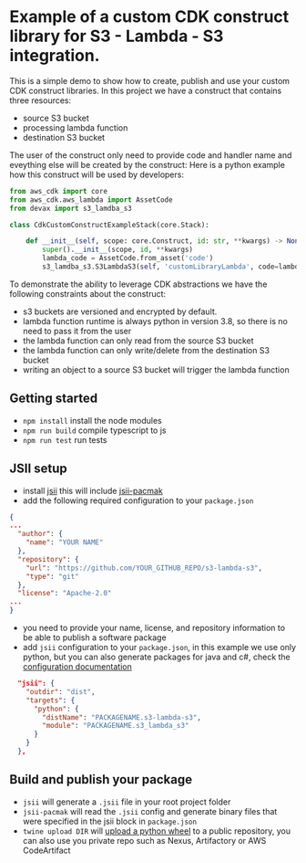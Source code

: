 # Example of a custom CDK construct library for S3 - Lambda - S3 integration. 

This is a simple demo to show how to create, publish and use your custom CDK construct libraries.
In this project we have a construct that contains three resources:
* source S3 bucket
* processing lambda function
* destination S3 bucket

The user of the construct only need to provide code and handler name and eveything else will be created by the construct:
Here is a python example how this construct will be used by developers:

```python
from aws_cdk import core
from aws_cdk.aws_lambda import AssetCode
from devax import s3_lamdba_s3

class CdkCustomConstructExampleStack(core.Stack):

    def __init__(self, scope: core.Construct, id: str, **kwargs) -> None:
        super().__init__(scope, id, **kwargs)
        lambda_code = AssetCode.from_asset('code')
        s3_lamdba_s3.S3LambdaS3(self, 'customLibraryLambda', code=lambda_code, handler='app.handler')
```

To demonstrate the ability to leverage CDK abstractions we have the following constraints about the construct:
* s3 buckets are versioned and encrypted by default. 
* lambda function runtime is always python in version 3.8, so there is no need to pass it from the user
* the lambda function can only read from the source S3 bucket
* the lambda function can only write/delete from the destination S3 bucket
* writing an object to a source S3 bucket will trigger the lambda function

## Getting started

 * `npm install`    install the node modules
 * `npm run build`  compile typescript to js
 * `npm run test`   run tests 
 
## JSII setup

* install [jsii](https://github.com/aws/jsii) this will include [jsii-pacmak](https://github.com/aws/jsii/tree/master/packages/jsii-pacmak)
* add the following required configuration to your `package.json`
```json
{
...
  "author": {
    "name": "YOUR NAME"
  },
  "repository": {
    "url": "https://github.com/YOUR_GITHUB_REPO/s3-lambda-s3",
    "type": "git"
  },
  "license": "Apache-2.0"
...
}
```
* you need to provide your name, license, and repository information to be able to publish a software package
* add `jsii` configuration to your `package.json`, in this example we use only python, but you can also generate packages for java and c#, check the [configuration documentation](https://github.com/aws/jsii/blob/master/docs/configuration.md) 
```json
  "jsii": {
    "outdir": "dist",
    "targets": {
      "python": {
        "distName": "PACKAGENAME.s3-lambda-s3",
        "module": "PACKAGENAME.s3_lambda_s3"
      }
    }
  },
```

## Build and publish your package

* `jsii` will generate a `.jsii` file in your root project folder
* `jsii-pacmak` will read the `.jsii` config and generate binary files that were specified in the jsii block in `package.json`
* `twine upload DIR` will [upload a python wheel](https://twine.readthedocs.io/en/latest/) to a public repository, you can also use you private repo such as Nexus, Artifactory or AWS CodeArtifact
